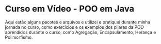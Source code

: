 # Curso em Vídeo - POO em Java
Aqui estão alguns pacotes e arquivos e utilizei e pratiquei durante minha jornada no curso, como exercícios e os exemplos dos pilares da POO aprendidos durante o curso, como Agregação, Encapsulamento, Herança e Polimorfismo. 

